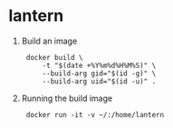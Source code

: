 # lantern

1. Build an image

        docker build \
            -t "$(date +%Y%m%d%H%M%S)" \
            --build-arg gid="$(id -g)" \
            --build-arg uid="$(id -u)" .

2. Running the build image

        docker run -it -v ~/:/home/lantern